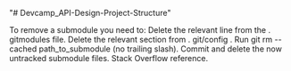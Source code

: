 "# Devcamp_API-Design-Project-Structure" 

To remove a submodule you need to:
Delete the relevant line from the . gitmodules file.
Delete the relevant section from . git/config .
Run git rm --cached path_to_submodule (no trailing slash).
Commit and delete the now untracked submodule files. Stack Overflow reference.
